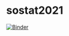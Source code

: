 # sostat2021

[![Binder](https://mybinder.org/badge_logo.svg)](https://mybinder.org/v2/gh/spsrc/sostat2021/HEAD)
